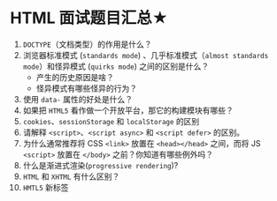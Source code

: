 # HTML 面试题目汇总★

1. `DOCTYPE`（文档类型）的作用是什么？
2. 浏览器标准模式 (`standards mode`) 、几乎标准模式（`almost standards mode`）和怪异模式 (`quirks mode`) 之间的区别是什么？
    - 产生的历史原因是啥？
    - 怪异模式有哪些怪异的行为？
3. 使用 `data-` 属性的好处是什么？
4. 如果把 `HTML5` 看作做一个开放平台，那它的构建模块有哪些？
5. `cookies`、`sessionStorage` 和 `localStorage` 的区别
6. 请解释 `<script>`、`<script async>` 和 `<script defer>` 的区别。
7. 为什么通常推荐将 CSS `<link>` 放置在 `<head></head>` 之间，而将 JS `<script>` 放置在 `</body>` 之前？你知道有哪些例外吗？
8. 什么是渐进式渲染(`progressive rendering`)?
9. `HTML` 和 `XHTML` 有什么区别？
10. `HMTL5` 新标签
